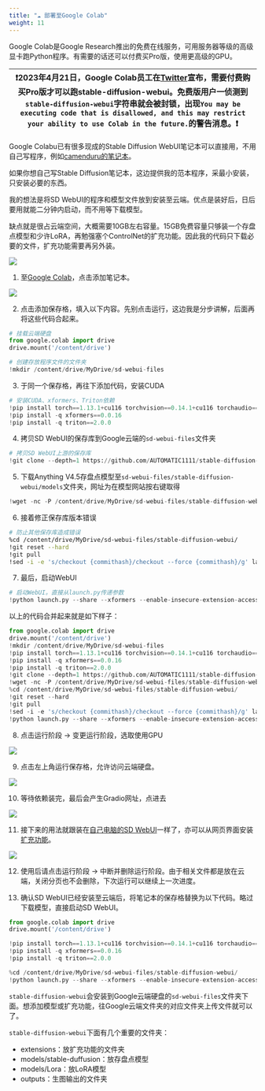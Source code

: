 ```yaml
---
title: "☁️ 部署至Google Colab"
weight: 11
---
```


Google Colab是Google Research推出的免费在线服务，可用服务器等级的高级显卡跑Python程序。有需要的话还可以付费买Pro版，使用更高级的GPU。

|❗2023年4月21日，Google Colab员工在[Twitter](https://twitter.com/thechrisperry/status/1649189902079381505)宣布，需要付费购买Pro版才可以跑stable-diffusion-webui。免费版用户一侦测到`stable-diffusion-webui`字符串就会被封锁，出现`You may be executing code that is disallowed, and this may restrict your ability to use Colab in the future.`的警告消息。❗|
|-----------------------------------------|


Google Colabu已有很多现成的Stable Diffusion WebUI笔记本可以直接用，不用自己写程序，例如[camenduru的笔记本](https://ivonblog.com/posts/google-colab-stable-diffusion-webui/)。

如果你想自己写Stable Diffusion笔记本，这边提供我的范本程序，采最小安装，只安装必要的东西。

我的想法是将SD WebUI的程序和模型文件放到安装至云端。优点是装好后，日后要用就能二分钟内启动，而不用等下载模型。

缺点就是很占云端空间，大概需要10GB左右容量。15GB免费容量只够装一个存盘点模型和少许LoRA，再勉强塞个ControlNet的扩充功能。因此我的代码只下载必要的文件，扩充功能需要再另外装。

![](../../../images/deploy-to-google-colab-1.webp)

1. 至[Google Colab](https://colab.research.google.com/)，点击添加笔记本。

![](../../../images/deploy-to-google-colab-2.webp)

2. 点击添加保存格，填入以下内容。先别点击运行，这边我是分步讲解，后面再将这些代码合起来。
```python
# 挂载云端硬盘
from google.colab import drive
drive.mount('/content/drive')

# 创建存放程序文件的文件夹
!mkdir /content/drive/MyDrive/sd-webui-files
```

3. 于同一个保存格，再往下添加代码，安装CUDA
```python
# 安装CUDA、xformers、Triton依赖
!pip install torch==1.13.1+cu116 torchvision==0.14.1+cu116 torchaudio==0.13.1 --extra-index-url https://download.pytorch.org/whl/cu116 -U
!pip install -q xformers==0.0.16
!pip install -q triton==2.0.0
```

4. 拷贝SD WebUI的保存库到Google云端的`sd-webui-files`文件夹
```python
# 拷贝SD WebUI上游的保存库
!git clone --depth=1 https://github.com/AUTOMATIC1111/stable-diffusion-webui.git /content/drive/MyDrive/sd-webui-files/stable-diffusion-webui
```

5. 下载Anything V4.5存盘点模型至`sd-webui-files/stable-diffusion-webui/models`文件夹，网址为在模型网站按右键取得
```python
!wget -nc -P /content/drive/MyDrive/sd-webui-files/stable-diffusion-webui/models/Stable-diffusion https://huggingface.co/andite/anything-v4.0/resolve/main/anything-v4.5-pruned.safetensors
```

6. 接着修正保存库版本错误
```bash
# 防止其他保存库造成错误
%cd /content/drive/MyDrive/sd-webui-files/stable-diffusion-webui/
!git reset --hard
!git pull
!sed -i -e 's/checkout {commithash}/checkout --force {commithash}/g' launch.py
```

7. 最后，启动WebUI
```python
# 启动WebUI。直接从launch.py传递参数
!python launch.py --share --xformers --enable-insecure-extension-access --theme light
```

以上的代码合并起来就是如下样子：
```python
from google.colab import drive
drive.mount('/content/drive')
!mkdir /content/drive/MyDrive/sd-webui-files
!pip install torch==1.13.1+cu116 torchvision==0.14.1+cu116 torchaudio==0.13.1 --extra-index-url https://download.pytorch.org/whl/cu116 -U
!pip install -q xformers==0.0.16
!pip install -q triton==2.0.0
!git clone --depth=1 https://github.com/AUTOMATIC1111/stable-diffusion-webui.git /content/drive/MyDrive/sd-webui-files/stable-diffusion-webui
!wget -nc -P /content/drive/MyDrive/sd-webui-files/stable-diffusion-webui/models/Stable-diffusion https://huggingface.co/andite/anything-v4.0/resolve/main/anything-v4.5-pruned.safetensors
%cd /content/drive/MyDrive/sd-webui-files/stable-diffusion-webui/
!git reset --hard
!git pull
!sed -i -e 's/checkout {commithash}/checkout --force {commithash}/g' launch.py
!python launch.py --share --xformers --enable-insecure-extension-access --theme light
```

8. 点击运行阶段 → 变更运行阶段，选取使用GPU

![](../../../images/deploy-to-google-colab-3.webp)

9. 点击左上角运行保存格，允许访问云端硬盘。

![](../../../images/deploy-to-google-colab-4.webp)

10. 等待依赖装完，最后会产生Gradio网址，点进去

![](../../../images/deploy-to-google-colab-5.webp)

11. 接下来的用法就跟装在[自己电脑的SD WebUI](../features/)一样了，亦可以从网页界面安装[扩充功能](../extensions/)。

![](../../../images/deploy-to-google-colab-6.webp)

12. 使用后请点击运行阶段 → 中断并删除运行阶段。由于相关文件都是放在云端，关闭分页也不会删除，下次运行可以继续上一次进度。

13. 确认SD WebUI已经安装至云端后，将笔记本的保存格替换为以下代码。略过下载模型，直接启动SD WebUI。
```python
from google.colab import drive
drive.mount('/content/drive')

!pip install torch==1.13.1+cu116 torchvision==0.14.1+cu116 torchaudio==0.13.1 --extra-index-url https://download.pytorch.org/whl/cu116 -U
!pip install -q xformers==0.0.16
!pip install -q triton==2.0.0

%cd /content/drive/MyDrive/sd-webui-files/stable-diffusion-webui/
!python launch.py --share --xformers --enable-insecure-extension-access --theme light
```

`stable-diffusion-webui`会安装到Google云端硬盘的`sd-webui-files`文件夹下面。想添加模型或扩充功能，往Google云端文件夹的对应文件夹上传文件就可以了。

`stable-diffusion-webui`下面有几个重要的文件夹：

- extensions：放扩充功能的文件夹
- models/stable-duffusion：放存盘点模型
- models/Lora：放LoRA模型
- outputs：生图输出的文件夹
